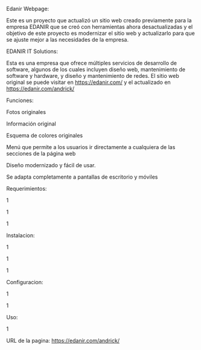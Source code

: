 Edanir Webpage:

Este es un proyecto que actualizó un sitio web creado previamente para la empresa EDANIR que se creó con herramientas ahora desactualizadas y el objetivo de este proyecto es modernizar el sitio web y actualizarlo para que se ajuste mejor a las necesidades de la empresa.


EDANIR IT Solutions:


Esta es una empresa que ofrece múltiples servicios de desarrollo de software, algunos de los cuales incluyen diseño web, mantenimiento de software y hardware, y diseño y mantenimiento de redes.
El sitio web original se puede visitar en https://edanir.com/ y el actualizado en https://edanir.com/andrick/


Funciones:

Fotos originales

Información original

Esquema de colores originales

Menú que permite a los usuarios ir directamente a cualquiera de las secciones de la página web

Diseño modernizado y fácil de usar.

Se adapta completamente a pantallas de escritorio y móviles


Requerimientos:

1

1

1


Instalacion:

1

1

1


Configuracion:

1

1


Uso:

1


URL de la pagina:
https://edanir.com/andrick/ 
